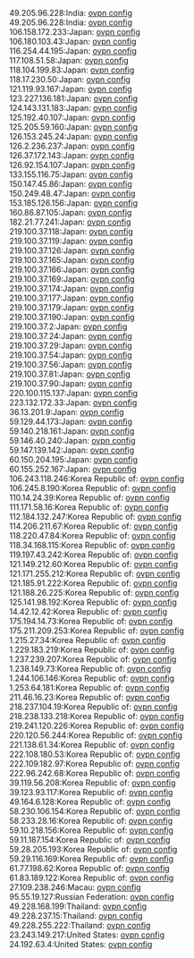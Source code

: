 49.205.96.228:India: [ovpn config](vpn/49_205_96_228.ovpn)  
49.205.96.228:India: [ovpn config](vpn/49_205_96_228.ovpn)  
106.158.172.233:Japan: [ovpn config](vpn/106_158_172_233.ovpn)  
106.180.103.43:Japan: [ovpn config](vpn/106_180_103_43.ovpn)  
116.254.44.195:Japan: [ovpn config](vpn/116_254_44_195.ovpn)  
117.108.51.58:Japan: [ovpn config](vpn/117_108_51_58.ovpn)  
118.104.199.83:Japan: [ovpn config](vpn/118_104_199_83.ovpn)  
118.17.230.50:Japan: [ovpn config](vpn/118_17_230_50.ovpn)  
121.119.93.167:Japan: [ovpn config](vpn/121_119_93_167.ovpn)  
123.227.136.181:Japan: [ovpn config](vpn/123_227_136_181.ovpn)  
124.143.131.183:Japan: [ovpn config](vpn/124_143_131_183.ovpn)  
125.192.40.107:Japan: [ovpn config](vpn/125_192_40_107.ovpn)  
125.205.59.160:Japan: [ovpn config](vpn/125_205_59_160.ovpn)  
126.153.245.24:Japan: [ovpn config](vpn/126_153_245_24.ovpn)  
126.2.236.237:Japan: [ovpn config](vpn/126_2_236_237.ovpn)  
126.37.172.143:Japan: [ovpn config](vpn/126_37_172_143.ovpn)  
126.92.154.107:Japan: [ovpn config](vpn/126_92_154_107.ovpn)  
133.155.116.75:Japan: [ovpn config](vpn/133_155_116_75.ovpn)  
150.147.45.86:Japan: [ovpn config](vpn/150_147_45_86.ovpn)  
150.249.48.47:Japan: [ovpn config](vpn/150_249_48_47.ovpn)  
153.185.126.156:Japan: [ovpn config](vpn/153_185_126_156.ovpn)  
160.86.87.105:Japan: [ovpn config](vpn/160_86_87_105.ovpn)  
182.21.77.241:Japan: [ovpn config](vpn/182_21_77_241.ovpn)  
219.100.37.118:Japan: [ovpn config](vpn/219_100_37_118.ovpn)  
219.100.37.119:Japan: [ovpn config](vpn/219_100_37_119.ovpn)  
219.100.37.126:Japan: [ovpn config](vpn/219_100_37_126.ovpn)  
219.100.37.165:Japan: [ovpn config](vpn/219_100_37_165.ovpn)  
219.100.37.166:Japan: [ovpn config](vpn/219_100_37_166.ovpn)  
219.100.37.169:Japan: [ovpn config](vpn/219_100_37_169.ovpn)  
219.100.37.174:Japan: [ovpn config](vpn/219_100_37_174.ovpn)  
219.100.37.177:Japan: [ovpn config](vpn/219_100_37_177.ovpn)  
219.100.37.179:Japan: [ovpn config](vpn/219_100_37_179.ovpn)  
219.100.37.190:Japan: [ovpn config](vpn/219_100_37_190.ovpn)  
219.100.37.2:Japan: [ovpn config](vpn/219_100_37_2.ovpn)  
219.100.37.24:Japan: [ovpn config](vpn/219_100_37_24.ovpn)  
219.100.37.29:Japan: [ovpn config](vpn/219_100_37_29.ovpn)  
219.100.37.54:Japan: [ovpn config](vpn/219_100_37_54.ovpn)  
219.100.37.56:Japan: [ovpn config](vpn/219_100_37_56.ovpn)  
219.100.37.81:Japan: [ovpn config](vpn/219_100_37_81.ovpn)  
219.100.37.90:Japan: [ovpn config](vpn/219_100_37_90.ovpn)  
220.100.115.137:Japan: [ovpn config](vpn/220_100_115_137.ovpn)  
223.132.172.33:Japan: [ovpn config](vpn/223_132_172_33.ovpn)  
36.13.201.9:Japan: [ovpn config](vpn/36_13_201_9.ovpn)  
59.129.44.173:Japan: [ovpn config](vpn/59_129_44_173.ovpn)  
59.140.218.161:Japan: [ovpn config](vpn/59_140_218_161.ovpn)  
59.146.40.240:Japan: [ovpn config](vpn/59_146_40_240.ovpn)  
59.147.139.142:Japan: [ovpn config](vpn/59_147_139_142.ovpn)  
60.150.204.195:Japan: [ovpn config](vpn/60_150_204_195.ovpn)  
60.155.252.167:Japan: [ovpn config](vpn/60_155_252_167.ovpn)  
106.243.118.246:Korea Republic of: [ovpn config](vpn/106_243_118_246.ovpn)  
106.245.8.190:Korea Republic of: [ovpn config](vpn/106_245_8_190.ovpn)  
110.14.24.39:Korea Republic of: [ovpn config](vpn/110_14_24_39.ovpn)  
111.171.58.16:Korea Republic of: [ovpn config](vpn/111_171_58_16.ovpn)  
112.184.132.247:Korea Republic of: [ovpn config](vpn/112_184_132_247.ovpn)  
114.206.211.67:Korea Republic of: [ovpn config](vpn/114_206_211_67.ovpn)  
118.220.47.84:Korea Republic of: [ovpn config](vpn/118_220_47_84.ovpn)  
118.34.168.115:Korea Republic of: [ovpn config](vpn/118_34_168_115.ovpn)  
119.197.43.242:Korea Republic of: [ovpn config](vpn/119_197_43_242.ovpn)  
121.149.212.60:Korea Republic of: [ovpn config](vpn/121_149_212_60.ovpn)  
121.171.255.212:Korea Republic of: [ovpn config](vpn/121_171_255_212.ovpn)  
121.185.91.222:Korea Republic of: [ovpn config](vpn/121_185_91_222.ovpn)  
121.188.26.225:Korea Republic of: [ovpn config](vpn/121_188_26_225.ovpn)  
125.141.98.192:Korea Republic of: [ovpn config](vpn/125_141_98_192.ovpn)  
14.42.12.42:Korea Republic of: [ovpn config](vpn/14_42_12_42.ovpn)  
175.194.14.73:Korea Republic of: [ovpn config](vpn/175_194_14_73.ovpn)  
175.211.209.253:Korea Republic of: [ovpn config](vpn/175_211_209_253.ovpn)  
1.215.27.34:Korea Republic of: [ovpn config](vpn/1_215_27_34.ovpn)  
1.229.183.219:Korea Republic of: [ovpn config](vpn/1_229_183_219.ovpn)  
1.237.239.207:Korea Republic of: [ovpn config](vpn/1_237_239_207.ovpn)  
1.238.149.73:Korea Republic of: [ovpn config](vpn/1_238_149_73.ovpn)  
1.244.106.146:Korea Republic of: [ovpn config](vpn/1_244_106_146.ovpn)  
1.253.64.181:Korea Republic of: [ovpn config](vpn/1_253_64_181.ovpn)  
211.46.16.23:Korea Republic of: [ovpn config](vpn/211_46_16_23.ovpn)  
218.237.104.19:Korea Republic of: [ovpn config](vpn/218_237_104_19.ovpn)  
218.238.133.218:Korea Republic of: [ovpn config](vpn/218_238_133_218.ovpn)  
219.241.120.226:Korea Republic of: [ovpn config](vpn/219_241_120_226.ovpn)  
220.120.56.244:Korea Republic of: [ovpn config](vpn/220_120_56_244.ovpn)  
221.138.61.34:Korea Republic of: [ovpn config](vpn/221_138_61_34.ovpn)  
222.108.180.53:Korea Republic of: [ovpn config](vpn/222_108_180_53.ovpn)  
222.109.182.97:Korea Republic of: [ovpn config](vpn/222_109_182_97.ovpn)  
222.96.242.68:Korea Republic of: [ovpn config](vpn/222_96_242_68.ovpn)  
39.119.56.208:Korea Republic of: [ovpn config](vpn/39_119_56_208.ovpn)  
39.123.93.117:Korea Republic of: [ovpn config](vpn/39_123_93_117.ovpn)  
49.164.6.128:Korea Republic of: [ovpn config](vpn/49_164_6_128.ovpn)  
58.230.106.154:Korea Republic of: [ovpn config](vpn/58_230_106_154.ovpn)  
58.233.28.16:Korea Republic of: [ovpn config](vpn/58_233_28_16.ovpn)  
59.10.218.156:Korea Republic of: [ovpn config](vpn/59_10_218_156.ovpn)  
59.11.187.154:Korea Republic of: [ovpn config](vpn/59_11_187_154.ovpn)  
59.28.205.193:Korea Republic of: [ovpn config](vpn/59_28_205_193.ovpn)  
59.29.116.169:Korea Republic of: [ovpn config](vpn/59_29_116_169.ovpn)  
61.77.198.62:Korea Republic of: [ovpn config](vpn/61_77_198_62.ovpn)  
61.83.189.122:Korea Republic of: [ovpn config](vpn/61_83_189_122.ovpn)  
27.109.238.246:Macau: [ovpn config](vpn/27_109_238_246.ovpn)  
95.55.19.127:Russian Federation: [ovpn config](vpn/95_55_19_127.ovpn)  
49.228.168.199:Thailand: [ovpn config](vpn/49_228_168_199.ovpn)  
49.228.237.15:Thailand: [ovpn config](vpn/49_228_237_15.ovpn)  
49.228.255.222:Thailand: [ovpn config](vpn/49_228_255_222.ovpn)  
23.243.149.217:United States: [ovpn config](vpn/23_243_149_217.ovpn)  
24.192.63.4:United States: [ovpn config](vpn/24_192_63_4.ovpn)  
